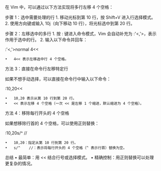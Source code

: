在 Vim 中，可以通过以下方法实现将多行左移 4 个空格：

步骤 1：选中需要处理的行
	1.	移动光标到第 10 行，按 Shift+V 进入行选择模式。
	2.	使用方向键或输入 10j（向下移动 10 行），将光标选中到第 20 行。

步骤 2：左移选中的多行
	1.	按 : 键进入命令模式，Vim 会自动补充为 :'<,'>，表示作用于选中的行。
	2.	输入以下命令并回车：

:'<,'>normal 4<<

	•	4<< 表示左移选中行 4 个空格。

方法 3：直接在命令行左移特定行

如果不想手动选择，可以直接在命令行中输入以下命令：

:10,20<<

	•	10,20 表示从第 10 行到第 20 行。
	•	<< 表示左移 4 个空格（一次 << 是左移 1 个缩进，默认缩进为 4 个空格）。

方法 4：移除每行开头的 4 个空格

如果想移除行首的 4 个空格，可以使用正则替换：

:10,20s/^    //

	•	10,20：指定从第 10 行到第 20 行。
	•	s/^    //：表示将每行开头的 4 个空格（^ 表示行首）替换为空。

总结
	•	最简单：用 << 结合行号或选择模式。
	•	精确控制：用正则替换可以处理更复杂的情况。



